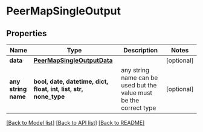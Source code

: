 # PeerMapSingleOutput


## Properties
Name | Type | Description | Notes
------------ | ------------- | ------------- | -------------
**data** | [**PeerMapSingleOutputData**](PeerMapSingleOutputData.md) |  | [optional] 
**any string name** | **bool, date, datetime, dict, float, int, list, str, none_type** | any string name can be used but the value must be the correct type | [optional]

[[Back to Model list]](../README.md#documentation-for-models) [[Back to API list]](../README.md#documentation-for-api-endpoints) [[Back to README]](../README.md)


